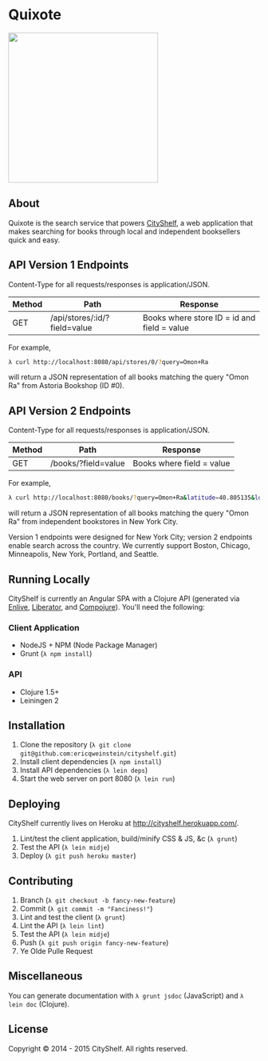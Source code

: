 Quixote
=======

<img src='http://upload.wikimedia.org/wikipedia/en/5/5f/Donquixote.JPG' width='300'>

## About
Quixote is the search service that powers [CityShelf](http://www.cityshelf.com/), a web application that makes searching for books through local and independent booksellers quick and easy.

## API Version 1 Endpoints
Content-Type for all requests/responses is application/JSON.

| Method  | Path                          | Response                                     |
| ------- | ----------------------------- | -------------------------------------------- |
| GET     | /api/stores/:id/?field=value  | Books where store ID = id and field = value  |

For example,

```bash
λ curl http://localhost:8080/api/stores/0/?query=Omon+Ra
```

will return a JSON representation of all books matching the query "Omon Ra" from Astoria Bookshop (ID #0).

## API Version 2 Endpoints
Content-Type for all requests/responses is application/JSON.

| Method  | Path                 | Response                   |
| ------- | -------------------- | -------------------------- |
| GET     | /books/?field=value  | Books where field = value  |

For example,

```bash
λ curl http://localhost:8080/books/?query=Omon+Ra&latitude=40.805135&longitude=-73.964991
```

will return a JSON representation of all books matching the query "Omon Ra" from independent bookstores in New York City.

Version 1 endpoints were designed for New York City; version 2 endpoints enable search across the country. We currently support Boston, Chicago, Minneapolis, New York, Portland, and Seattle.

## Running Locally
CityShelf is currently an Angular SPA with a Clojure API (generated via [Enlive](https://github.com/cgrand/enlive), [Liberator](http://clojure-liberator.github.io/liberator/), and [Compojure](https://github.com/weavejester/compojure)). You'll need the following:

### Client Application
* NodeJS + NPM (Node Package Manager)
* Grunt (`λ npm install`)

### API
* Clojure 1.5+
* Leiningen 2

## Installation
1. Clone the repository (`λ git clone git@github.com:ericqweinstein/cityshelf.git`)
2. Install client dependencies (`λ npm install`)
3. Install API dependencies (`λ lein deps`)
4. Start the web server on port 8080 (`λ lein run`)

## Deploying
CityShelf currently lives on Heroku at http://cityshelf.herokuapp.com/.

1. Lint/test the client application, build/minify CSS & JS, &c (`λ grunt`)
2. Test the API (`λ lein midje`)
3. Deploy (`λ git push heroku master`)

## Contributing
1. Branch (`λ git checkout -b fancy-new-feature`)
2. Commit (`λ git commit -m "Fanciness!"`)
3. Lint and test the client (`λ grunt`)
4. Lint the API (`λ lein lint`)
5. Test the API (`λ lein midje`)
6. Push (`λ git push origin fancy-new-feature`)
7. Ye Olde Pulle Request

## Miscellaneous
You can generate documentation with `λ grunt jsdoc` (JavaScript) and `λ lein doc` (Clojure).

## License
Copyright © 2014 - 2015 CityShelf. All rights reserved.
